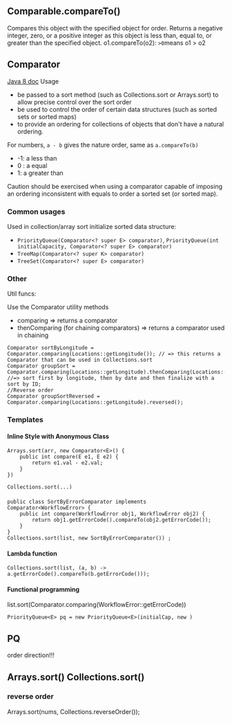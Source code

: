 ## Comparable.compareTo()
Compares this object with the specified object for order. Returns a negative integer, zero, or a positive integer as this object is less than, equal to, or greater than the specified object.
o1.compareTo(o2): `>0`means o1 > o2

## Comparator
[Java 8 doc](https://docs.oracle.com/javase/8/docs/api/java/util/Comparator.html)
Usage
* be passed to a sort method (such as Collections.sort or Arrays.sort) to allow precise control over the sort order
* be used to control the order of certain data structures (such as sorted sets or sorted maps)
* to provide an ordering for collections of objects that don't have a natural ordering.


For numbers, `a - b` gives the nature order, same as `a.compareTo(b)`
* -1: a less than
* 0 : a equal
* 1: a greater than

Caution should be exercised when using a comparator capable of imposing an ordering inconsistent with equals to order a sorted set (or sorted map).


### Common usages
Used in collection/array sort
initialize sorted data structure: 
* `PriorityQueue(Comparator<? super E> comparator)`, `PriorityQueue(int initialCapacity, Comparator<? super E> comparator)`
* `TreeMap(Comparator<? super K> comparator)`
* `TreeSet(Comparator<? super E> comparator)`

### Other 
Util funcs:

Use the Comparator utility methods
* comparing => returns a comparator
* thenComparing (for chaining comparators) => returns a comparator used in chaining

```
Comparator sortByLongitude = Comparator.comparing(Locations::getLongitude()); // => this returns a Comparator that can be used in Collections.sort
Comparator groupSort = Comparator.comparing(Locations::getLongitude).thenComparing(Locations::getDate()).thenComparing(Locations::getId()); //=> sort first by longitude, then by date and then finalize with a sort by ID;
//Reverse order
Comparator groupSortReversed = Comparator.comparing(Locations::getLongitude).reversed();
```
### Templates
#### Inline Style with Anonymous Class 
```
Arrays.sort(arr, new Comparator<E>() {
    public int compare(E e1, E e2) {
        return e1.val - e2.val;
    }
})

Collections.sort(...)

```
#### 

```
public class SortByErrorComparator implements Comparator<WorkflowError> {
    public int compare(WorkflowError obj1, WorkflowError obj2) {
        return obj1.getErrorCode().compareTo(obj2.getErrorCode());
    }
}
Collections.sort(list, new SortByErrorComparator()) ;

```
#### Lambda function
```
Collections.sort(list, (a, b) -> a.getErrorCode().compareTo(b.getErrorCode()));
```

#### Functional programming
list.sort(Comparator.comparing(WorkflowError::getErrorCode))

```
PriorityQueue<E> pq = new PriorityQueue<E>(initialCap, new )
```
## PQ
order direction!!!

## Arrays.sort() Collections.sort()
### reverse order
Arrays.sort(nums, Collections.reverseOrder());